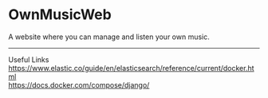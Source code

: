 # OwnMusicWeb
A website where you can manage and listen your own music.

---

Useful Links<br>
https://www.elastic.co/guide/en/elasticsearch/reference/current/docker.html<br>
https://docs.docker.com/compose/django/
